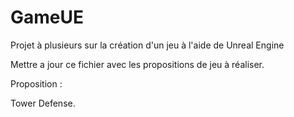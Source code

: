 # GameUE
Projet à plusieurs sur la création d'un jeu à l'aide de Unreal Engine

Mettre a jour ce fichier avec les propositions de jeu à réaliser.

Proposition :

Tower Defense.
